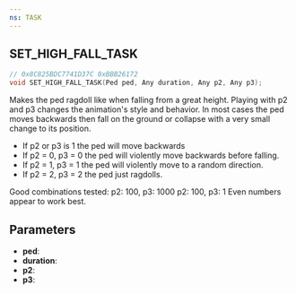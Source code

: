```yaml
---
ns: TASK
---
```

## SET_HIGH_FALL_TASK

```c
// 0x8C825BDC7741D37C 0xBBB26172
void SET_HIGH_FALL_TASK(Ped ped, Any duration, Any p2, Any p3);
```

Makes the ped ragdoll like when falling from a great height.
Playing with p2 and p3 changes the animation's style and behavior.
In most cases the ped moves backwards then fall on the ground or collapse with a very small change to its position.

- If p2 or p3 is 1 the ped will move backwards 
- If p2 = 0, p3 = 0 the ped will violently move backwards before falling.
- If p2 = 1, p3 = 1 the ped will violently move to a random direction.
- If p2 = 2, p3 = 2 the ped just ragdolls.

Good combinations tested:
p2: 100, p3: 1000
p2: 100, p3: 1
Even numbers appear to work best.


## Parameters
* **ped**: 
* **duration**: 
* **p2**: 
* **p3**: 

